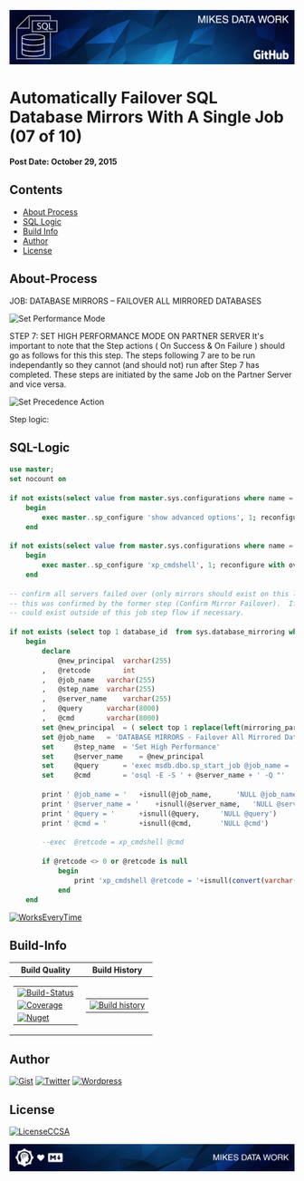![MIKES DATA WORK GIT REPO](https://raw.githubusercontent.com/mikesdatawork/images/master/git_mikes_data_work_banner_01.png "Mikes Data Work")        

# Automatically Failover SQL Database Mirrors With A Single Job (07 of 10)
**Post Date: October 29, 2015**





## Contents    
- [About Process](##About-Process)  
- [SQL Logic](#SQL-Logic)  
- [Build Info](#Build-Info)  
- [Author](#Author)  
- [License](#License)       

## About-Process



<p>JOB:  DATABASE MIRRORS – FAILOVER ALL MIRRORED DATABASES</p>

![Set Performance Mode]( https://mikesdatawork.files.wordpress.com/2015/10/screenshot_07.png "Step 7")
 
STEP 7:  SET HIGH PERFORMANCE MODE ON PARTNER SERVER
It's important to note that the Step actions ( On Success & On Failure ) should go as follows for this this step.
The steps following 7 are to be run independantly so they cannot (and should not) run after Step 7 has completed. These steps are initiated by the same Job on the Partner Server and vice versa.

![Set Precedence Action]( https://mikesdatawork.files.wordpress.com/2015/10/quit_on_success_for_step_7.png "Step 7")
 
Step logic:



## SQL-Logic
```SQL
use master;
set nocount on
 
if not exists(select value from master.sys.configurations where name = 'show advanced options')
    begin
        exec master..sp_configure 'show advanced options', 1; reconfigure with override
    end
 
if not exists(select value from master.sys.configurations where name = 'xp_cmdshell')
    begin
        exec master..sp_configure 'xp_cmdshell', 1; reconfigure with override
    end
 
-- confirm all servers failed over (only mirrors should exist on this local server at this stage) thus the partner server is the Principal where the HIGH PERFORMANCE mode should be set.
-- this was confirmed by the former step (Confirm Mirror Failover).  If this step was reached; it passed otherwise it would fail before this step.  The 'if exists' is added so this logic block so it
-- could exist outside of this job step flow if necessary.
 
if not exists (select top 1 database_id  from sys.database_mirroring where mirroring_role_desc = 'PRINCIPAL')
    begin
        declare
            @new_principal  varchar(255) 
        ,   @retcode        int
        ,   @job_name   varchar(255)
        ,   @step_name  varchar(255)
        ,   @server_name    varchar(255) 
        ,   @query      varchar(8000) 
        ,   @cmd        varchar(8000)
        set @new_principal  = ( select top 1 replace(left(mirroring_partner_name, charindex('.', mirroring_partner_name) - 1), 'TCP://', '') from master.sys.database_mirroring where mirroring_guid is not null )
        set @job_name   = 'DATABASE MIRRORS - Failover All Mirrored Databases'
        set     @step_name  = 'Set High Performance'
        set     @server_name    = @new_principal
        set     @query      = 'exec msdb.dbo.sp_start_job @job_name = '''   + @job_name + ''', @step_name = ''' + @step_name + ''''
        set     @cmd        = 'osql -E -S ' + @server_name + ' -Q "'    + @query + '"'
 
        print ' @job_name = '   +isnull(@job_name,      'NULL @job_name') 
        print ' @server_name = '    +isnull(@server_name,   'NULL @server_name') 
        print ' @query = '      +isnull(@query,     'NULL @query') 
        print ' @cmd = '        +isnull(@cmd,       'NULL @cmd')
 
        --exec  @retcode = xp_cmdshell @cmd
 
        if @retcode <> 0 or @retcode is null
            begin
                print 'xp_cmdshell @retcode = '+isnull(convert(varchar(20),@retcode),'NULL @retcode')
            end
    end
```



[![WorksEveryTime](https://forthebadge.com/images/badges/60-percent-of-the-time-works-every-time.svg)](https://shitday.de/)

## Build-Info

| Build Quality | Build History |
|--|--|
|<table><tr><td>[![Build-Status](https://ci.appveyor.com/api/projects/status/pjxh5g91jpbh7t84?svg?style=flat-square)](#)</td></tr><tr><td>[![Coverage](https://coveralls.io/repos/github/tygerbytes/ResourceFitness/badge.svg?style=flat-square)](#)</td></tr><tr><td>[![Nuget](https://img.shields.io/nuget/v/TW.Resfit.Core.svg?style=flat-square)](#)</td></tr></table>|<table><tr><td>[![Build history](https://buildstats.info/appveyor/chart/tygerbytes/resourcefitness)](#)</td></tr></table>|

## Author

[![Gist](https://img.shields.io/badge/Gist-MikesDataWork-<COLOR>.svg)](https://gist.github.com/mikesdatawork)
[![Twitter](https://img.shields.io/badge/Twitter-MikesDataWork-<COLOR>.svg)](https://twitter.com/mikesdatawork)
[![Wordpress](https://img.shields.io/badge/Wordpress-MikesDataWork-<COLOR>.svg)](https://mikesdatawork.wordpress.com/)


## License
[![LicenseCCSA](https://img.shields.io/badge/License-CreativeCommonsSA-<COLOR>.svg)](https://creativecommons.org/share-your-work/licensing-types-examples/)

![Mikes Data Work](https://raw.githubusercontent.com/mikesdatawork/images/master/git_mikes_data_work_banner_02.png "Mikes Data Work")


